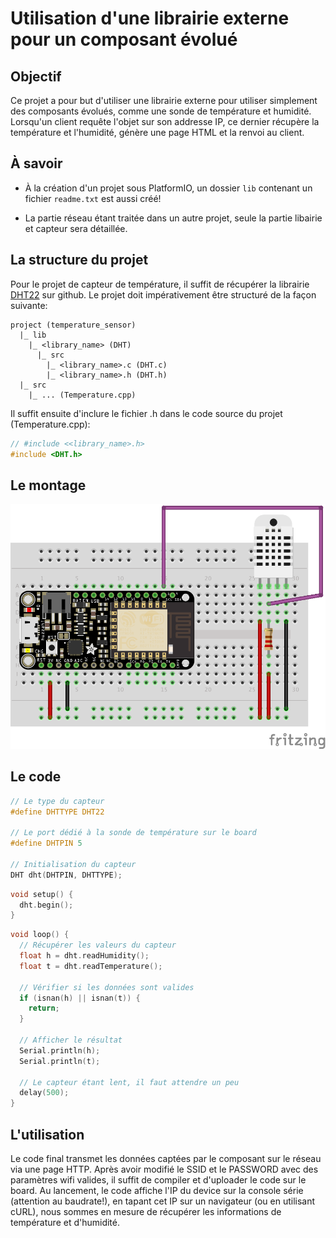 Utilisation d'une librairie externe pour un composant évolué
============================================================

Objectif
--------

Ce projet a pour but d'utiliser une librairie externe pour utiliser simplement
des composants évolués, comme une sonde de température et humidité. Lorsqu'un
client requête l'objet sur son addresse IP, ce dernier récupère la
température et l'humidité, génère une page HTML et la renvoi au client.

À savoir
--------

- À la création d'un projet sous PlatformIO, un dossier `lib` contenant un
fichier `readme.txt` est aussi créé!

- La partie réseau étant traitée dans un autre projet, seule la partie libairie
et capteur sera détaillée.

La structure du projet
----------------------

Pour le projet de capteur de température, il suffit de récupérer la librairie
[DHT22](https://github.com/adafruit/DHT-sensor-library) sur github.
Le projet doit impérativement être structuré de la façon suivante:

```
project (temperature_sensor)
  |_ lib
    |_ <library_name> (DHT)
      |_ src
        |_ <library_name>.c (DHT.c)
        |_ <library_name>.h (DHT.h)
  |_ src
    |_ ... (Temperature.cpp)
```

Il suffit ensuite d'inclure le fichier .h dans le code source du projet (Temperature.cpp):

```c
// #include <<library_name>.h>
#include <DHT.h>
```

Le montage
----------
![montage](esp8266_dht22_schematic.png)

Le code
-------

```c
// Le type du capteur
#define DHTTYPE DHT22
 
// Le port dédié à la sonde de température sur le board
#define DHTPIN 5
 
// Initialisation du capteur
DHT dht(DHTPIN, DHTTYPE);
```

```c
void setup() {
  dht.begin();
}
```

```c
void loop() {
  // Récupérer les valeurs du capteur
  float h = dht.readHumidity();
  float t = dht.readTemperature();
  
  // Vérifier si les données sont valides
  if (isnan(h) || isnan(t)) {
    return;
  }
  
  // Afficher le résultat
  Serial.println(h);
  Serial.println(t);
 
  // Le capteur étant lent, il faut attendre un peu
  delay(500);
}
```

L'utilisation
-------------

Le code final transmet les données captées par le composant sur le réseau via
une page HTTP. Après avoir modifié le SSID et le PASSWORD avec des paramètres
wifi valides, il suffit de compiler et d'uploader le code sur le board. Au
lancement, le code affiche l'IP du device sur la console série (attention au
baudrate!), en tapant cet IP sur un navigateur (ou en utilisant cURL), nous
sommes en mesure de récupérer les informations de température et d'humidité.
